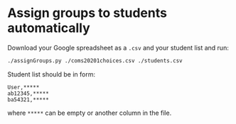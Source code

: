 # Assign groups to students automatically #
Download your Google spreadsheet as a `.csv` and your student list and run:
``` BASH
./assignGroups.py ./coms20201choices.csv ./students.csv
```

Student list should be in form:
```
User,*****
ab12345,*****
ba54321,*****
```
where `*****` can be empty or another column in the file.

